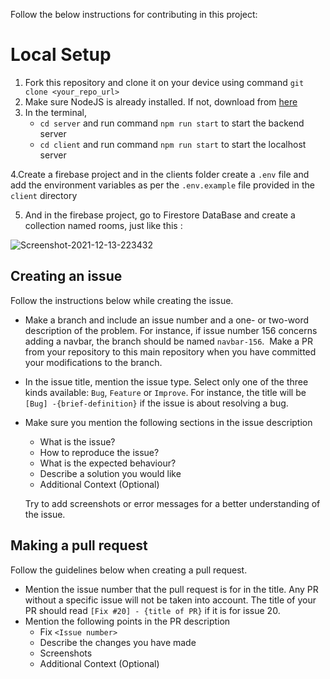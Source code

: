 Follow the below instructions for contributing in this project:

# Local Setup
1. Fork this repository and clone it on your device using command `git clone <your_repo_url>`
2. Make sure NodeJS is already installed. If not, download from [here](https://nodejs.org/en/download/)
3. In the terminal, 
    * `cd server` and run command `npm run start` to start the backend server
    * `cd client` and run command `npm run start` to start the localhost server

4.Create a firebase project and in the clients folder create a `.env` file and add the environment variables as per the `.env.example` file provided in the `client` directory 

5. And in the firebase project, go to Firestore DataBase and create a collection named rooms, just like this :
<img src="https://i.ibb.co/xsh3PW4/Screenshot-2021-12-13-223432.png" alt="Screenshot-2021-12-13-223432" border="0">

## Creating an issue

Follow the instructions below while creating the issue.

- Make a branch and include an issue number and a one- or two-word description of the problem. For instance, if issue number 156 concerns adding a navbar, the branch should be named `navbar-156`.  Make a PR from your repository to this main repository when you have committed your modifications to the branch.
- In the issue title, mention the issue type. Select only one of the three kinds available: `Bug`, `Feature` or `Improve`. For instance, the title will be `[Bug] -{brief-definition}` if the issue is about resolving a bug.
- Make sure you mention the following sections in the issue description
  - What is the issue?
  - How to reproduce the issue?
  - What is the expected behaviour?
  - Describe a solution you would like
  - Additional Context (Optional)

  Try to add screenshots or error messages for a better understanding of the issue.


## Making a pull request

Follow the guidelines below when creating a pull request.
- Mention the issue number that the pull request is for in the title. Any PR without a specific issue will not be taken into account. The title of your PR should read `[Fix #20] - {title of PR}` if it is for issue 20.
- Mention the following points in the PR description
  - Fix `<Issue number>`
  - Describe the changes you have made
  - Screenshots
  - Additional Context (Optional)
